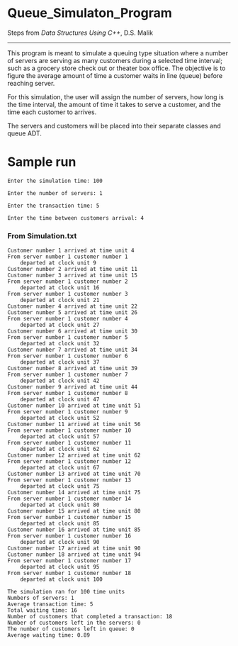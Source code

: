 # Queue_Simulaton_Program

Steps from *Data Structures Using C++*, D.S. Malik
<hr>

This program is meant to simulate a queuing type situation where a number of servers are serving as many customers during a 
selected time interval; such as a grocery store check out or theater box office. The objective is to figure the average amount
of time a customer waits in line (queue) before reaching server.

For this simulation, the user will assign the number of servers, how long is the time interval, the 
amount of time it takes to serve a customer, and the time each customer to arrives.

The servers and customers will be placed into their separate classes and queue ADT. 
<br>

# Sample run
```
Enter the simulation time: 100

Enter the number of servers: 1

Enter the transaction time: 5

Enter the time between customers arrival: 4
```

### From Simulation.txt
```
Customer number 1 arrived at time unit 4
From server number 1 customer number 1
    departed at clock unit 9
Customer number 2 arrived at time unit 11
Customer number 3 arrived at time unit 15
From server number 1 customer number 2
    departed at clock unit 16
From server number 1 customer number 3
    departed at clock unit 21
Customer number 4 arrived at time unit 22
Customer number 5 arrived at time unit 26
From server number 1 customer number 4
    departed at clock unit 27
Customer number 6 arrived at time unit 30
From server number 1 customer number 5
    departed at clock unit 32
Customer number 7 arrived at time unit 34
From server number 1 customer number 6
    departed at clock unit 37
Customer number 8 arrived at time unit 39
From server number 1 customer number 7
    departed at clock unit 42
Customer number 9 arrived at time unit 44
From server number 1 customer number 8
    departed at clock unit 47
Customer number 10 arrived at time unit 51
From server number 1 customer number 9
    departed at clock unit 52
Customer number 11 arrived at time unit 56
From server number 1 customer number 10
    departed at clock unit 57
From server number 1 customer number 11
    departed at clock unit 62
Customer number 12 arrived at time unit 62
From server number 1 customer number 12
    departed at clock unit 67
Customer number 13 arrived at time unit 70
From server number 1 customer number 13
    departed at clock unit 75
Customer number 14 arrived at time unit 75
From server number 1 customer number 14
    departed at clock unit 80
Customer number 15 arrived at time unit 80
From server number 1 customer number 15
    departed at clock unit 85
Customer number 16 arrived at time unit 85
From server number 1 customer number 16
    departed at clock unit 90
Customer number 17 arrived at time unit 90
Customer number 18 arrived at time unit 94
From server number 1 customer number 17
    departed at clock unit 95
From server number 1 customer number 18
    departed at clock unit 100

The simulation ran for 100 time units
Numbers of servers: 1
Average transaction time: 5
Total waiting time: 16
Number of customers that completed a transaction: 18
Number of customers left in the servers: 0
The number of customers left in queue: 0
Average waiting time: 0.89
```
